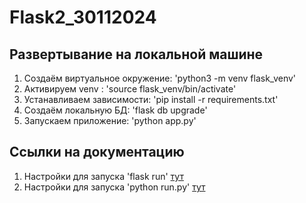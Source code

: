 # Flask2_30112024

## Развертывание на локальной машине


1. Создаём виртуальное окружение: 'python3 -m venv flask_venv'
2. Активируем venv : 'source flask_venv/bin/activate'
3. Устанавливаем зависимости: 'pip install -r requirements.txt' 
4. Создаём локальную БД: 'flask db upgrade'
5. Запускаем приложение: 'python app.py'


## Ссылки на документацию

1. Настройки для запуска 'flask run' [тут](https://flask.palletsprojects.com/en/3.0.x/cli/)
2. Настройки для запуска 'python run.py' [тут](https://flask.palletsprojects.com/en/3.0.x/config/)